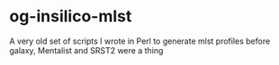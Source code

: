 # og-insilico-mlst
A very old set of scripts I wrote in Perl to generate mlst profiles before galaxy, Mentalist and SRST2 were a thing
